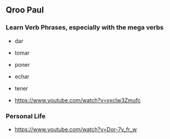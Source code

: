 
## Qroo Paul

### Learn Verb Phrases, especially with the mega verbs

- dar
- tomar
- poner
- echar
- tener

- https://www.youtube.com/watch?v=yxcIw3Zmufc

### Personal Life

- https://www.youtube.com/watch?v=Dor-7y_fr_w
